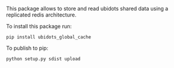This package allows to store and read ubidots shared data using a replicated redis architecture.

To install this package run:

    pip install ubidots_global_cache


To publish to pip:

    python setup.py sdist upload
